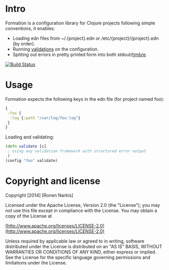 # Intro
Formation is a configuration library for Clojure projects following simple conventions, it enables:

* Loading edn files from ~/.{project}.edn or /etc/{project}/{project}.edn (by order).
* Running [validations](https://github.com/narkisr/substantiation) on the configuration.
* Spitting out errors in pretty printed form into both stdout/[timbre](https://github.com/ptaoussanis/timbre).

[![Build Status](https://travis-ci.org/narkisr/formation.png)](https://travis-ci.org/narkisr/formation)

# Usage
Formation expects the following keys in the edn file (for project named foo):

```clojure
{
 :foo {
  :log {:path "/var/log/foo.log"}
 }
}
```

Loading and validating:

```clojure
(defn validate [c]
 ; using any validation framework with structured error output
 )
(config "foo" validate)
```

# Copyright and license
Copyright [2014] [Ronen Narkis]

Licensed under the Apache License, Version 2.0 (the "License");
you may not use this file except in compliance with the License.
You may obtain a copy of the License at

  [http://www.apache.org/licenses/LICENSE-2.0](http://www.apache.org/licenses/LICENSE-2.0)

Unless required by applicable law or agreed to in writing, software
distributed under the License is distributed on an "AS IS" BASIS,
WITHOUT WARRANTIES OR CONDITIONS OF ANY KIND, either express or implied.
See the License for the specific language governing permissions and
limitations under the License.

